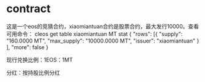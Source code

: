 # contract
这是一个eos的竞猜合约，xiaomiantuan合约是股票合约，最大发行10000。查看可用命令：
cleos get table xiaomiantuan MT stat
{
  "rows": [{
      "supply": "160.0000 MT",
      "max_supply": "10000.0000 MT",
      "issuer": "xiaomiantuan"
    }
  ],
  "more": false
}

现行兑换比例：1EOS：1MT

分红：按持股比例分红
